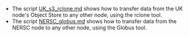 * The script [UK_s3_rclone.md](UK_s3_rclone.md) shows how to transfer data from the UK node's Object Store to any other node, using the rclone tool.
* The script [NERSC_globus.md](NERSC_globus.md) shows how to transfer data from the NERSC node to any other node, using the Globus tool.